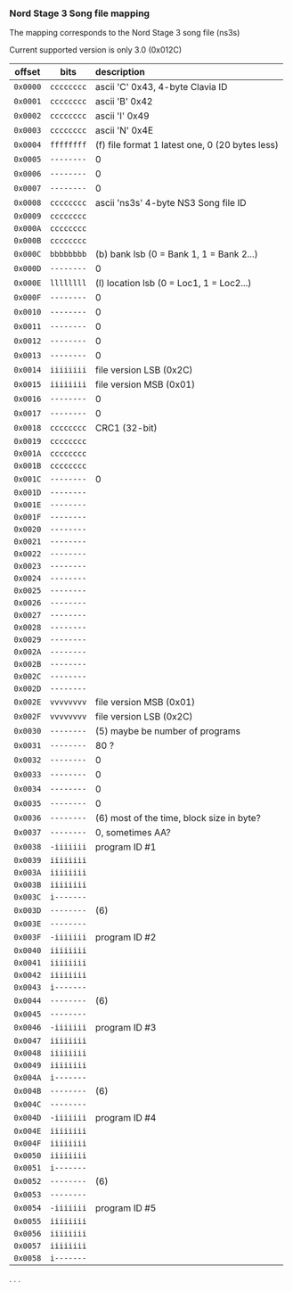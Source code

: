 ### Nord Stage 3 Song file mapping


The mapping corresponds to the Nord Stage 3 song file (ns3s)

Current supported version is only 3.0  (0x012C)

|  offset  |    bits    | description                                     |
|:--------:|:----------:|:------------------------------------------------|
| `0x0000` | `cccccccc` | ascii 'C' 0x43, 4-byte Clavia ID                |
| `0x0001` | `cccccccc` | ascii 'B' 0x42                                  |
| `0x0002` | `cccccccc` | ascii 'I' 0x49                                  |
| `0x0003` | `cccccccc` | ascii 'N' 0x4E                                  |
| `0x0004` | `ffffffff` | (f) file format 1 latest one, 0 (20 bytes less) |
| `0x0005` | `--------` | 0                                               |
| `0x0006` | `--------` | 0                                               |
| `0x0007` | `--------` | 0                                               |
| `0x0008` | `cccccccc` | ascii 'ns3s' 4-byte NS3 Song file ID            |
| `0x0009` | `cccccccc` |                                                 |
| `0x000A` | `cccccccc` |                                                 |
| `0x000B` | `cccccccc` |                                                 |
| `0x000C` | `bbbbbbbb` | (b) bank lsb (0 = Bank 1, 1 = Bank 2...)        |
| `0x000D` | `--------` | 0                                               |
| `0x000E` | `llllllll` | (l) location lsb (0 = Loc1, 1 = Loc2...)        |
| `0x000F` | `--------` | 0                                               |
| `0x0010` | `--------` | 0                                               |
| `0x0011` | `--------` | 0                                               |
| `0x0012` | `--------` | 0                                               |
| `0x0013` | `--------` | 0                                               |
| `0x0014` | `iiiiiiii` | file version LSB (0x2C)                         |
| `0x0015` | `iiiiiiii` | file version MSB (0x01)                         |
| `0x0016` | `--------` | 0                                               |
| `0x0017` | `--------` | 0                                               |
| `0x0018` | `cccccccc` | CRC1 (32-bit)                                   |
| `0x0019` | `cccccccc` |                                                 |
| `0x001A` | `cccccccc` |                                                 |
| `0x001B` | `cccccccc` |                                                 |
| `0x001C` | `--------` | 0                                               |
| `0x001D` | `--------` |                                                 |
| `0x001E` | `--------` |                                                 |
| `0x001F` | `--------` |                                                 |
| `0x0020` | `--------` |                                                 |
| `0x0021` | `--------` |                                                 |
| `0x0022` | `--------` |                                                 |
| `0x0023` | `--------` |                                                 |
| `0x0024` | `--------` |                                                 |
| `0x0025` | `--------` |                                                 |
| `0x0026` | `--------` |                                                 |
| `0x0027` | `--------` |                                                 |
| `0x0028` | `--------` |                                                 |
| `0x0029` | `--------` |                                                 |
| `0x002A` | `--------` |                                                 |
| `0x002B` | `--------` |                                                 |
| `0x002C` | `--------` |                                                 |
| `0x002D` | `--------` |                                                 |
| `0x002E` | `vvvvvvvv` | file version MSB (0x01)                         |
| `0x002F` | `vvvvvvvv` | file version LSB (0x2C)                         |
| `0x0030` | `--------` | (5) maybe be number of programs                 |
| `0x0031` | `--------` | 80 ?                                            |
| `0x0032` | `--------` | 0                                               |
| `0x0033` | `--------` | 0                                               |
| `0x0034` | `--------` | 0                                               |
| `0x0035` | `--------` | 0                                               |
| `0x0036` | `--------` | (6) most of the time, block size in byte?       |
| `0x0037` | `--------` | 0, sometimes AA?                                |
| `0x0038` | `-iiiiiii` | program ID #1                                   |
| `0x0039` | `iiiiiiii` |                                                 |
| `0x003A` | `iiiiiiii` |                                                 |
| `0x003B` | `iiiiiiii` |                                                 |
| `0x003C` | `i-------` |                                                 |
| `0x003D` | `--------` | (6)                                             |
| `0x003E` | `--------` |                                                 |
| `0x003F` | `-iiiiiii` | program ID #2                                   |
| `0x0040` | `iiiiiiii` |                                                 |
| `0x0041` | `iiiiiiii` |                                                 |
| `0x0042` | `iiiiiiii` |                                                 |
| `0x0043` | `i-------` |                                                 |
| `0x0044` | `--------` | (6)                                             |
| `0x0045` | `--------` |                                                 |
| `0x0046` | `-iiiiiii` | program ID #3                                   |
| `0x0047` | `iiiiiiii` |                                                 |
| `0x0048` | `iiiiiiii` |                                                 |
| `0x0049` | `iiiiiiii` |                                                 |
| `0x004A` | `i-------` |                                                 |
| `0x004B` | `--------` | (6)                                             |
| `0x004C` | `--------` |                                                 |
| `0x004D` | `-iiiiiii` | program ID #4                                   |
| `0x004E` | `iiiiiiii` |                                                 |
| `0x004F` | `iiiiiiii` |                                                 |
| `0x0050` | `iiiiiiii` |                                                 |
| `0x0051` | `i-------` |                                                 |
| `0x0052` | `--------` | (6)                                             |
| `0x0053` | `--------` |                                                 |
| `0x0054` | `-iiiiiii` | program ID #5                                   |
| `0x0055` | `iiiiiiii` |                                                 |
| `0x0056` | `iiiiiiii` |                                                 |
| `0x0057` | `iiiiiiii` |                                                 |
| `0x0058` | `i-------` |                                                 |

. . .
